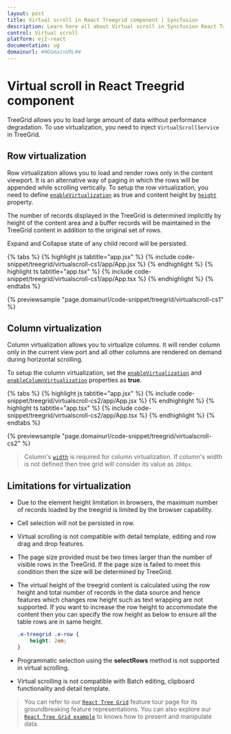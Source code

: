 ```yaml
---
layout: post
title: Virtual scroll in React Treegrid component | Syncfusion
description: Learn here all about Virtual scroll in Syncfusion React Treegrid component of Syncfusion Essential JS 2 and more.
control: Virtual scroll 
platform: ej2-react
documentation: ug
domainurl: ##DomainURL##
---
```


# Virtual scroll in React Treegrid component

TreeGrid allows you to load large amount of data without performance degradation. To use virtualization, you need to inject `VirtualScrollService` in TreeGrid.

## Row virtualization

Row virtualization allows you to load and render rows only in the content viewport. It is an alternative way of paging in which the rows will be appended while scrolling vertically. To setup the row virtualization, you need to define [`enableVirtualization`](https://ej2.syncfusion.com/react/documentation/api/treegrid/#enablevirtualization) as true and content height by [`height`](https://ej2.syncfusion.com/react/documentation/api/treegrid/#height) property.

The number of records displayed in the TreeGrid is determined implicitly by height of the content area and a buffer records will be maintained in the TreeGrid content in addition to the original set of rows.

Expand and Collapse state of any child record will be persisted.

{% tabs %}
{% highlight js tabtitle="app.jsx" %}
{% include code-snippet/treegrid/virtualscroll-cs1/app/App.jsx %}
{% endhighlight %}
{% highlight ts tabtitle="app.tsx" %}
{% include code-snippet/treegrid/virtualscroll-cs1/app/App.tsx %}
{% endhighlight %}
{% endtabs %}

 {% previewsample "page.domainurl/code-snippet/treegrid/virtualscroll-cs1" %}

## Column virtualization

Column virtualization allows you to virtualize columns. It will render column only in the current view port and all other columns are rendered on demand during horizontal scrolling.

To setup the column virtualization, set the [`enableVirtualization`](https://ej2.syncfusion.com/react/documentation/api/treegrid/#enablevirtualization) and [`enableColumnVirtualization`](https://ej2.syncfusion.com/react/documentation/api/treegrid/#enablecolumnvirtualization) properties as **true**.

{% tabs %}
{% highlight js tabtitle="app.jsx" %}
{% include code-snippet/treegrid/virtualscroll-cs2/app/App.jsx %}
{% endhighlight %}
{% highlight ts tabtitle="app.tsx" %}
{% include code-snippet/treegrid/virtualscroll-cs2/app/App.tsx %}
{% endhighlight %}
{% endtabs %}

 {% previewsample "page.domainurl/code-snippet/treegrid/virtualscroll-cs2" %}

> Column's [`width`](https://ej2.syncfusion.com/react/documentation/api/treegrid/column/#width) is required for column virtualization.
If column's width is not defined then tree grid will consider its value as `200px`.

## Limitations for virtualization

* Due to the element height limitation in browsers, the maximum number of records loaded by the treegrid is limited by the browser capability.
* Cell selection will not be persisted in row.
* Virtual scrolling is not compatible with detail template, editing and row drag and drop features.
* The page size provided must be two times larger than the number of visible rows in the TreeGrid. If the page size is failed to meet this condition then the size will be determined by TreeGrid.
* The virtual height of the treegrid content is calculated using the row height and total number of records in the data source and hence features which changes row height such as text wrapping are not supported. If you want to increase the row height to accommodate the content then you can specify the row height as below to ensure all the table rows are in same height.

    ```css
    .e-treegrid .e-row {
        height: 2em;
    }
    ```

* Programmatic selection using the **selectRows** method is not supported in virtual scrolling.
* Virtual scrolling is not compatible with Batch editing, clipboard functionality and detail template.

> You can refer to our [`React Tree Grid`](https://www.syncfusion.com/react-ui-components/react-tree-grid) feature tour page for its groundbreaking feature representations. You can also explore our [`React Tree Grid example`](https://ej2.syncfusion.com/react/demos/#/material/treegrid/treegrid-overview) to knows how to present and manipulate data.
